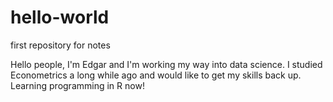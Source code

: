 # hello-world
first repository for notes

Hello people,
I'm Edgar and I'm working my way into data science. I studied Econometrics a long while ago and would like to get my skills back up. Learning programming in R now!
